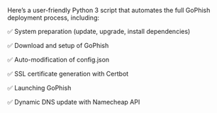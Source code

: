Here’s a user-friendly Python 3 script that automates the full GoPhish deployment process, including:

✅ System preparation (update, upgrade, install dependencies)

✅ Download and setup of GoPhish

✅ Auto-modification of config.json

✅ SSL certificate generation with Certbot

✅ Launching GoPhish

✅ Dynamic DNS update with Namecheap API
